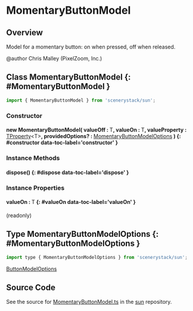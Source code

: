 # MomentaryButtonModel

## Overview

Model for a momentary button: on when pressed, off when released.

@author Chris Malley (PixelZoom, Inc.)

## Class MomentaryButtonModel {: #MomentaryButtonModel }


```js
import { MomentaryButtonModel } from 'scenerystack/sun';
```
### Constructor

#### new MomentaryButtonModel( valueOff : <span style="font-weight: 400;">T</span>, valueOn : <span style="font-weight: 400;">T</span>, valueProperty : <span style="font-weight: 400;">[TProperty](../axon/TProperty.md)&lt;T&gt;</span>, providedOptions? : <span style="font-weight: 400;">[MomentaryButtonModelOptions](../sun/MomentaryButtonModel.md#MomentaryButtonModelOptions)</span> ) {: #constructor data-toc-label='constructor' }

### Instance Methods

#### dispose() {: #dispose data-toc-label='dispose' }

### Instance Properties

#### valueOn : <span style="font-weight: 400;">T</span> {: #valueOn data-toc-label='valueOn' }

(readonly)



## Type MomentaryButtonModelOptions {: #MomentaryButtonModelOptions }


```js
import type { MomentaryButtonModelOptions } from 'scenerystack/sun';
```


[ButtonModelOptions](../sun/ButtonModel.md#ButtonModelOptions)



## Source Code

See the source for [MomentaryButtonModel.ts](https://github.com/phetsims/sun/blob/main/js/buttons/MomentaryButtonModel.ts) in the [sun](https://github.com/phetsims/sun) repository.
